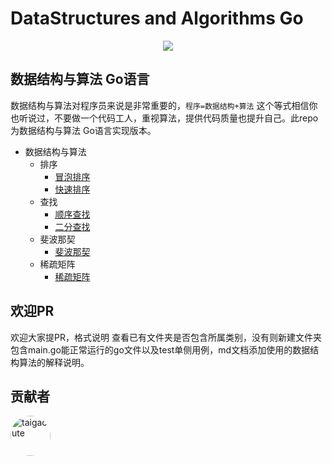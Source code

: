 # DataStructures and Algorithms Go
<div align="center">
<img src="https://github.com/taigacute/IMG/blob/master/go%20icon/go.png">
</div>

## 数据结构与算法 Go语言
  数据结构与算法对程序员来说是非常重要的，`程序=数据结构+算法` 这个等式相信你也听说过，不要做一个代码工人，重视算法，提供代码质量也提升自己。此repo为数据结构与算法 Go语言实现版本。
 * 数据结构与算法
   * 排序
     - [冒泡排序](https://github.com/taigacute/DataStructures-and-Algorithms-Go/blob/master/DataStructuresAndAlgorithms/sort/bubblesort/main.go)
     - [快速排序](https://github.com/taigacute/DataStructures-and-Algorithms-Go/blob/master/DataStructuresAndAlgorithms/sort/quicksort/main.go)
   * 查找
     - [顺序查找](https://github.com/taigacute/DataStructures-and-Algorithms-Go/blob/master/DataStructuresAndAlgorithms/search/sequentialsearch/main.go)
     - [二分查找](https://github.com/taigacute/DataStructures-and-Algorithms-Go/blob/master/DataStructuresAndAlgorithms/search/binarysearch/main.go)
   * 斐波那契
     - [斐波那契](https://github.com/taigacute/DataStructures-and-Algorithms-Go/blob/master/DataStructuresAndAlgorithms/fibonacci/main.go)
   * 稀疏矩阵
     - [稀疏矩阵](https://github.com/taigacute/DataStructures-and-Algorithms-Go/blob/master/DataStructuresAndAlgorithms/sparsearray/main.go)

## 欢迎PR 
欢迎大家提PR，格式说明 查看已有文件夹是否包含所属类别，没有则新建文件夹 包含main.go能正常运行的go文件以及test单侧用例，md文档添加使用的数据结构算法的解释说明。
## 贡献者

<a href="https://github.com/taigacute" target="_blank" title="taigacute">
  <img src="https://github.com/taigacute.png?size=64" width="64" height="64" style="border-radius:50%" alt="taigacute">
</a>
